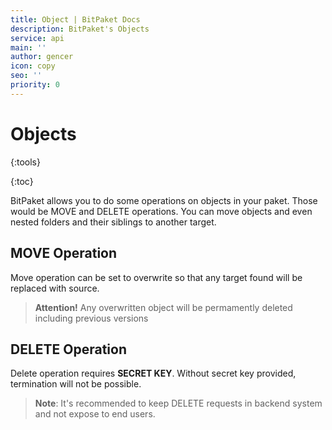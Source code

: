```yaml
---
title: Object | BitPaket Docs
description: BitPaket's Objects
service: api
main: ''
author: gencer
icon: copy
seo: ''
priority: 0
---
```


# Objects
{:tools}

{:toc}

BitPaket allows you to do some operations on objects in your paket. Those would be MOVE and DELETE operations. You can move objects and even nested folders and their siblings to another target.

## MOVE Operation

Move operation can be set to overwrite so that any target found will be replaced with source.

> **Attention!**  Any overwritten object will be permamently deleted including previous versions

## DELETE Operation

Delete operation requires **SECRET KEY**. Without secret key provided, termination will not be possible.

> **Note**: It's recommended to keep DELETE requests in backend system and not expose to end users.
